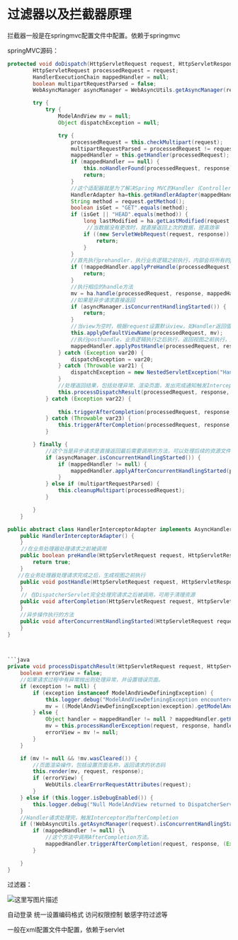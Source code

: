 # 过滤器以及拦截器原理

拦截器一般是在springmvc配置文件中配置。依赖于springmvc

springMVC源码：

```java
protected void doDispatch(HttpServletRequest request, HttpServletResponse response) throws Exception {
        HttpServletRequest processedRequest = request;
        HandlerExecutionChain mappedHandler = null;
        boolean multipartRequestParsed = false;
        WebAsyncManager asyncManager = WebAsyncUtils.getAsyncManager(request);

        try {
            try {
                ModelAndView mv = null;
                Object dispatchException = null;

                try {
                    processedRequest = this.checkMultipart(request);
                    multipartRequestParsed = processedRequest != request;
                    mappedHandler = this.getHandler(processedRequest);
                    if (mappedHandler == null) {
                        this.noHandlerFound(processedRequest, response);
                        return;
                    }
					//这个适配器就是为了解决Spring MVC的Handler（Controller接口HttpRequestHandler，@RequestMapping、Servlet）有多种表现形式，不同的Handler，处理请求的方式是不一样的，注解@RequestMapping方式使用的是用方法处理请求，而实现Controller接口和HttpRequestHandler接口方式使用的是一个类
                    HandlerAdapter ha=this.getHandlerAdapter(mappedHandler.getHandler());
                    String method = request.getMethod();
                    boolean isGet = "GET".equals(method);
                    if (isGet || "HEAD".equals(method)) {
                        long lastModified = ha.getLastModified(request, mappedHandler.getHandler());
                         //当数据没有更改时，就直接返回上次的数据，提高效率
                        if ((new ServletWebRequest(request, response)).checkNotModified(lastModified) && isGet) {
                            return;
                        }
                    }
					//首先执行prehandler，执行业务逻辑之前执行，内部会将所有的prehandler都遍历执行，只要有一个返回false;整个方法就返回false直接返回。
                    if (!mappedHandler.applyPreHandle(processedRequest, response)) {
                        return;
                    }
					//执行相应的handle方法
                    mv = ha.handle(processedRequest, response, mappedHandler.getHandler());
                    //如果是异步请求直接返回
                    if (asyncManager.isConcurrentHandlingStarted()) {
                        return;
                    }
                    //当view为空时，根据request设置默认view，如Handler返回值为void
                    this.applyDefaultViewName(processedRequest, mv);
                    //执行posthandle，业务逻辑执行之后执行，返回视图之前执行，这个会按照定义逆序执行，只要没有出现异常就会执行所有的posthandle
                    mappedHandler.applyPostHandle(processedRequest, response, mv);
                } catch (Exception var20) {
                    dispatchException = var20;
                } catch (Throwable var21) {
                    dispatchException = new NestedServletException("Handler dispatch failed", var21);
                }
				//处理返回结果，包括处理异常、渲染页面，发出完成通知触发Interceptor的afterCompletion
                this.processDispatchResult(processedRequest, response, mappedHandler, mv, (Exception)dispatchException);
            } catch (Exception var22) {
                
                this.triggerAfterCompletion(processedRequest, response, mappedHandler, var22);
            } catch (Throwable var23) {
                this.triggerAfterCompletion(processedRequest, response, mappedHandler, new NestedServletException("Handler processing failed", var23));
            }

        } finally {
            //这个当是异步请求是直接返回最后需要调用的方法，可以处理后续的资源文件
            if (asyncManager.isConcurrentHandlingStarted()) {
                if (mappedHandler != null) {
                    mappedHandler.applyAfterConcurrentHandlingStarted(processedRequest, response);
                }
            } else if (multipartRequestParsed) {
                this.cleanupMultipart(processedRequest);
            }

        }
    }
```



```java
public abstract class HandlerInterceptorAdapter implements AsyncHandlerInterceptor {
    public HandlerInterceptorAdapter() {
    }
　　 //在业务处理器处理请求之前被调用
    public boolean preHandle(HttpServletRequest request, HttpServletResponse response, Object handler) throws Exception {
        return true;
    }
　　//在业务处理器处理请求完成之后，生成视图之前执行  
    public void postHandle(HttpServletRequest request, HttpServletResponse response, Object handler, @Nullable ModelAndView modelAndView) throws Exception {
    }
　　 // 在DispatcherServlet完全处理完请求之后被调用，可用于清理资源  
    public void afterCompletion(HttpServletRequest request, HttpServletResponse response, Object handler, @Nullable Exception ex) throws Exception {
    }
	//异步操作执行的方法
    public void afterConcurrentHandlingStarted(HttpServletRequest request, HttpServletResponse response, Object handler) throws Exception {
    }
}

 

```java
private void processDispatchResult(HttpServletRequest request, HttpServletResponse response, @Nullable HandlerExecutionChain mappedHandler, @Nullable ModelAndView mv, @Nullable Exception exception) throws Exception {
    boolean errorView = false;
    //如果请求过程中有异常抛出则处理异常，并设置错误页面。
    if (exception != null) {
        if (exception instanceof ModelAndViewDefiningException) {
            this.logger.debug("ModelAndViewDefiningException encountered", exception);
            mv = ((ModelAndViewDefiningException)exception).getModelAndView();
        } else {
            Object handler = mappedHandler != null ? mappedHandler.getHandler() : null;
            mv = this.processHandlerException(request, response, handler, exception);
            errorView = mv != null;
        }
    }

    if (mv != null && !mv.wasCleared()) {
        //页面渲染操作，包括设置页面名称，返回请求的状态码
        this.render(mv, request, response);
        if (errorView) {
            WebUtils.clearErrorRequestAttributes(request);
        }
    } else if (this.logger.isDebugEnabled()) {
        this.logger.debug("Null ModelAndView returned to DispatcherServlet with name '" + this.getServletName() + "': assuming HandlerAdapter completed request handling");
    }
	//Handler请求处理完，触发Interceptor的afterCompletion
    if (!WebAsyncUtils.getAsyncManager(request).isConcurrentHandlingStarted()) {
        if (mappedHandler != null) {\
            //这个方法中调用AfterCompletion方法。
            mappedHandler.triggerAfterCompletion(request, response, (Exception)null);
        }

    }
}
```

过滤器：



![这里写图片描述](https://img-blog.csdn.net/20180730175152255?watermark/2/text/aHR0cHM6Ly9ibG9nLmNzZG4ubmV0L3l1emhpcWlhbmdfMTk5Mw==/font/5a6L5L2T/fontsize/400/fill/I0JBQkFCMA==/dissolve/70)

自动登录
统一设置编码格式
访问权限控制
敏感字符过滤等



一般在xml配置文件中配置，依赖于servlet
